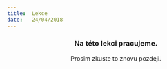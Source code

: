```yaml
---
title:  Lekce
date:   24/04/2018
---
```


### <center>Na této lekci pracujeme.</center>
<center>Prosim zkuste to znovu pozdeji.</center>